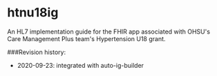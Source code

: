 # htnu18ig
An HL7 implementation guide for the FHIR app associated with OHSU's Care Management Plus team's Hypertension U18 grant.

###Revision history:
* 2020-09-23: integrated with auto-ig-builder